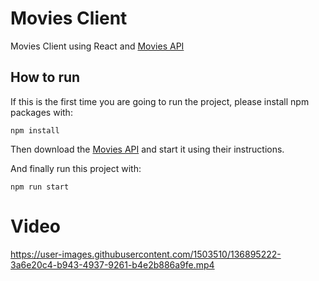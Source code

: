 # Movies Client

Movies Client using React and [Movies API](https://github.com/sanosom/movies-api)

## How to run

If this is the first time you are going to run the project, please install npm packages with:

```
npm install
```

Then download the [Movies API](https://github.com/sanosom/movies-api) and start it using their instructions.

And finally run this project with:

```
npm run start
```

# Video

https://user-images.githubusercontent.com/1503510/136895222-3a6e20c4-b943-4937-9261-b4e2b886a9fe.mp4
